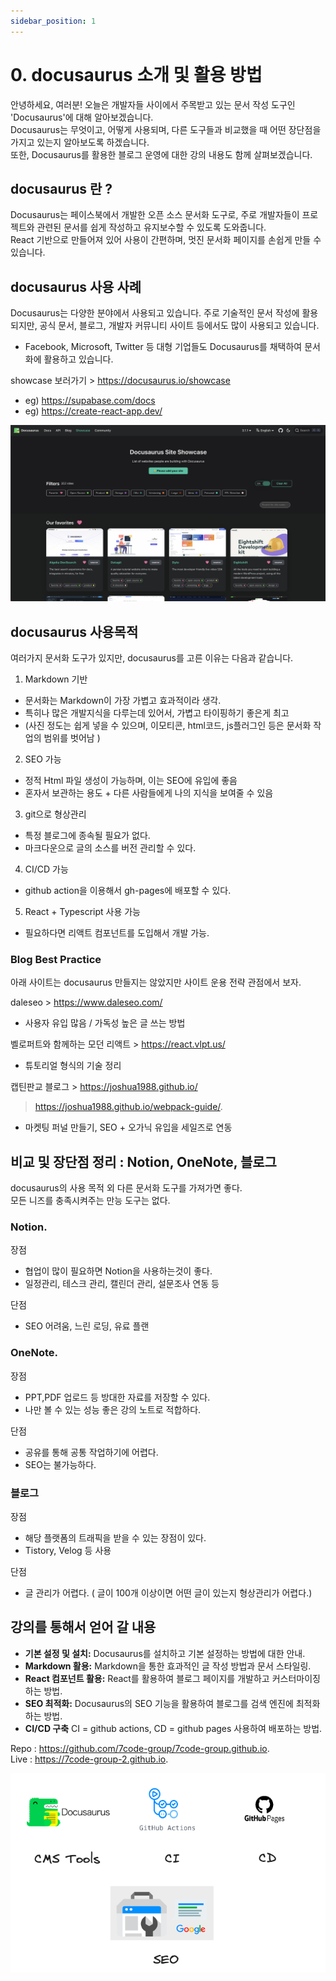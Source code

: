```yaml
---
sidebar_position: 1
---
```



# 0. docusaurus 소개 및 활용 방법

안녕하세요, 여러분! 오늘은 개발자들 사이에서 주목받고 있는 문서 작성 도구인 'Docusaurus'에 대해 알아보겠습니다.  
Docusaurus는 무엇이고, 어떻게 사용되며, 다른 도구들과 비교했을 때 어떤 장단점을 가지고 있는지 알아보도록 하겠습니다.  
또한, Docusaurus를 활용한 블로그 운영에 대한 강의 내용도 함께 살펴보겠습니다.  

## docusaurus 란 ? 

Docusaurus는 페이스북에서 개발한 오픈 소스 문서화 도구로, 주로 개발자들이 프로젝트와 관련된 문서를 쉽게 작성하고 유지보수할 수 있도록 도와줍니다.  
React 기반으로 만들어져 있어 사용이 간편하며, 멋진 문서화 페이지를 손쉽게 만들 수 있습니다.

## docusaurus 사용 사례

Docusaurus는 다양한 분야에서 사용되고 있습니다. 주로 기술적인 문서 작성에 활용되지만, 공식 문서, 블로그, 개발자 커뮤니티 사이트 등에서도 많이 사용되고 있습니다.  
- Facebook, Microsoft, Twitter 등 대형 기업들도 Docusaurus를 채택하여 문서화에 활용하고 있습니다.

showcase 보러가기 > https://docusaurus.io/showcase  
- eg) https://supabase.com/docs  
- eg) https://create-react-app.dev/ 


![Alt text](image.png)

## docusaurus 사용목적

여러가지 문서화 도구가 있지만, docusaurus를 고른 이유는 다음과 같습니다.   

1. Markdown 기반  
- 문서화는 Markdown이 가장 가볍고 효과적이라 생각.  
- 특히나 많은 개발지식을 다루는데 있어서, 가볍고 타이핑하기 좋은게 최고  
- (사진 정도는 쉽게 넣을 수 있으며, 이모티콘, html코드, js플러그인 등은 문서화 작업의 범위를 벗어남 )  

2. SEO 가능  
- 정적 Html 파일 생성이 가능하며, 이는 SEO에 유입에 좋음  
- 혼자서 보관하는 용도 + 다른 사람들에게 나의 지식을 보여줄 수 있음  

3. git으로 형상관리
- 특정 블로그에 종속될 필요가 없다.  
- 마크다운으로 글의 소스를 버전 관리할 수 있다.  

4. CI/CD 가능   
- github action을 이용해서 gh-pages에 배포할 수 있다.  

5. React + Typescript 사용 가능  
- 필요하다면 리액트 컴포넌트를 도입해서 개발 가능.  


### Blog Best Practice 

아래 사이트는 docusaurus 만들지는 않았지만 사이트 운용 전략 관점에서 보자.  

daleseo > https://www.daleseo.com/  
- 사용자 유입 많음 / 가독성 높은 글 쓰는 방법
  
벨로퍼트와 함께하는 모던 리액트 > https://react.vlpt.us/   
- 튜토리얼 형식의 기술 정리  

캡틴판교 블로그 > https://joshua1988.github.io/   
> https://joshua1988.github.io/webpack-guide/. 
- 마켓팅 퍼널 만들기, SEO + 오가닉 유입을 세일즈로 연동    


## 비교 및 장단점 정리 : Notion, OneNote, 블로그

docusaurus의 사용 목적 외 다른 문서화 도구를 가져가면 좋다.   
모든 니즈를 충족시켜주는 만능 도구는 없다.  

### Notion. 

장점
- 협업이 많이 필요하면 Notion을 사용하는것이 좋다.  
- 일정관리, 테스크 관리, 캘린더 관리, 설문조사 연동 등  

단점 
- SEO 어려움, 느린 로딩, 유료 플랜    


### OneNote.  

장점  
- PPT,PDF 업로드 등 방대한 자료를 저장할 수 있다.   
- 나만 볼 수 있는 성능 좋은 강의 노트로 적합하다.    

단점
  - 공유를 통해 공통 작업하기에 어렵다.  
  - SEO는 불가능하다.  

### 블로그  

장점
- 해당 플랫폼의 트래픽을 받을 수 있는 장점이 있다.   
- Tistory, Velog 등 사용  

단점  
 - 글 관리가 어렵다. ( 글이 100개 이상이면 어떤 글이 있는지 형상관리가 어렵다.)  


## 강의를 통해서 얻어 갈 내용

- **기본 설정 및 설치:** Docusaurus를 설치하고 기본 설정하는 방법에 대한 안내.  
- **Markdown 활용:** Markdown을 통한 효과적인 글 작성 방법과 문서 스타일링.   
- **React 컴포넌트 활용:** React를 활용하여 블로그 페이지를 개발하고 커스터마이징하는 방법.  
- **SEO 최적화:** Docusaurus의 SEO 기능을 활용하여 블로그를 검색 엔진에 최적화하는 방법.  
- **CI/CD 구축** CI = github actions, CD = github pages 사용하여 배포하는 방법.    

Repo : https://github.com/7code-group/7code-group.github.io.  
Live : https://7code-group-2.github.io.  

![](imge3.excalidraw.png)
